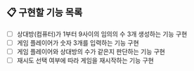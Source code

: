 ## 📋 구현할 기능 목록

-[ ] 상대방(컴퓨터)가 1부터 9사이의 임의의 수 3개 생성하는 기능 구현
-[ ] 게임 플레이어가 숫자 3개를 입력하는 기능 구현
-[ ] 게임 플레이어와 상대방의 수가 같은지 판단하는 기능 구현 
-[ ] 재시도 선택 여부에 따라 게임을 재시작하는 기능 구현 